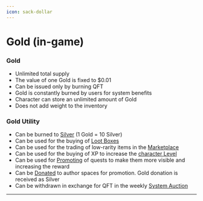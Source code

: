 ```yaml
---
icon: sack-dollar
---
```


# Gold (in-game)

### Gold

* Unlimited total supply
* The value of one Gold is fixed to $0.01 
* Can be issued only by burning QFT 
* Gold is constantly burned by users for system benefits
* Character can store an unlimited amount of Gold
* Does not add weight to the inventory


### Gold Utility

* Can be burned to [Silver](Silver-in-game.md) (1 Gold = 10 Silver)
* Can be used for the buying of [Loot Boxes](../mining/Items.md)
* Can be used for the trading of low-rarity items in the [Marketplace](../mining/Items.md)
* Can be used for the buying of XP to increase the [character Level](../mining/character.md)
* Can be used for [Promoting](/authors/promotion.md) of quests to make them more visible and increasing the reward
* Can be [Donated](../authors/author%20spaces.md) to author spaces for promotion. Gold donation is received as Silver
* Can be withdrawn in exchange for QFT in the weekly [System Auction](../infrastructure/gold%20withdrawals.md) 

***